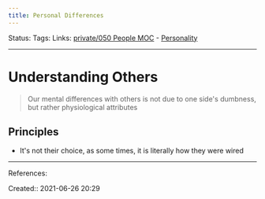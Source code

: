 ```yaml
---
title: Personal Differences
---
```

Status:
Tags: 
Links: [private/050 People MOC](None) - [Personality](out/personality.md)
___
# Understanding Others
> Our mental differences with others is not due to one side's dumbness, but rather physiological attributes
## Principles
- It's not their choice, as some times, it is literally how they were wired 

___
References:

Created:: 2021-06-26 20:29
